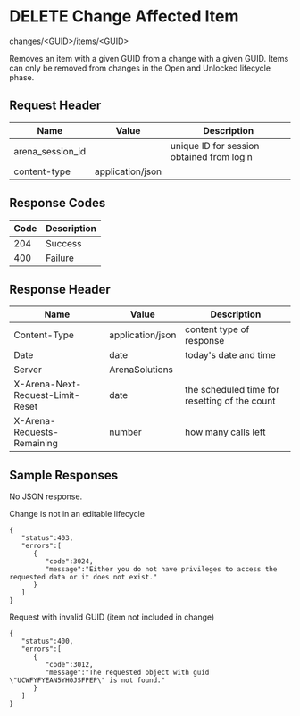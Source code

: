 # DELETE Change Affected Item


changes/&lt;GUID&gt;/items/&lt;GUID&gt;

Removes an item with a given GUID from a change with a given GUID.   Items can only be removed from changes in the Open and Unlocked lifecycle phase.

## Request Header

| Name | Value | Description |
|  --- |  --- |  --- | 
| arena_session_id |   | unique ID for session obtained from login |
| content\-type | application/json |   |

## Response Codes

| Code | Description |
|  --- |  --- | 
| 204 | Success |
| 400 | Failure |

## Response Header

| Name | Value | Description |
|  --- |  --- |  --- | 
| Content\-Type | application/json | content type of response |
| Date | date | today's date and time |
| Server | ArenaSolutions |   |
| X\-Arena\-Next\-Request\-Limit\-Reset  | date | the scheduled time for resetting of the count |
| X\-Arena\-Requests\-Remaining  | number | how many calls left |

## Sample Responses
No JSON response.

Change is not in an editable lifecycle

```
{
   "status":403,
   "errors":[
      {
         "code":3024,
         "message":"Either you do not have privileges to access the requested data or it does not exist."
      }
   ]
}
```
Request with invalid GUID \(item not included in change\)

```
{
   "status":400,
   "errors":[
      {
         "code":3012,
         "message":"The requested object with guid \"UCWFYFYEAN5YH0JSFPEP\" is not found."
      }
   ]
}
```
